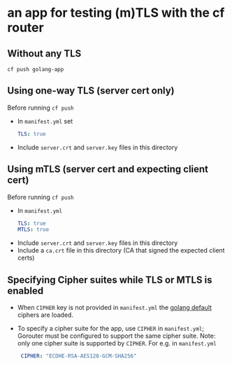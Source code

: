 # an app for testing (m)TLS with the cf router

## Without any TLS
```
cf push golang-app
```

## Using one-way TLS (server cert only)
Before running `cf push`
- In `manifest.yml` set
  ```yaml
  TLS: true
  ```
- Include `server.crt` and `server.key` files in this directory

## Using mTLS (server cert and expecting client cert)
Before running `cf push`
- In `manifest.yml`
    ```yaml
    TLS: true
    MTLS: true
    ```
- Include `server.crt` and `server.key` files in this directory
- Include a `ca.crt` file in this directory (CA that signed the expected client certs)

## Specifying Cipher suites while TLS or MTLS is enabled
- When `CIPHER` key is not provided in `manifest.yml` the [golang default](https://golang.org/pkg/crypto/tls/#pkg-constants) ciphers are loaded.
- To specify a cipher suite for the app, use `CIPHER` in `manifest.yml`; Gorouter must be configured to support the same cipher suite. Note: only one cipher suite is supported by `CIPHER`. For e.g. in `manifest.yml`
 
   ```yaml
    CIPHER: "ECDHE-RSA-AES128-GCM-SHA256"
    ```
